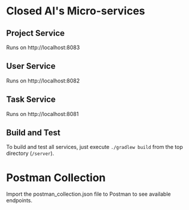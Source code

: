 # Closed AI's Micro-services

## Project Service
Runs on http://localhost:8083

## User Service
Runs on http://localhost:8082

## Task Service
Runs on http://localhost:8081

## Build and Test
To build and test all services, just execute `./gradlew build` from the top directory (`/server`).

# Postman Collection

Import the postman_collection.json file to Postman to see available endpoints.